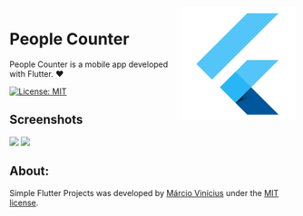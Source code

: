 <img align="right" src="https://github.com/marciovcampos/Simple-Flutter-Projects/blob/master/docs/flutter.png"/>

# People Counter

People Counter is a mobile app developed with Flutter. :heart:

[![License: MIT](https://img.shields.io/badge/License-MIT-green.svg)](https://github.com/marciovcampos/Simple-Flutter-Projects/blob/master/LICENSE)

## Screenshots

<img src="https://github.com/marciovcampos/Simple-Flutter-Projects/blob/master/people_counter/docs/people_counter_1.JPG"/>

<img src="https://github.com/marciovcampos/Simple-Flutter-Projects/blob/master/people_counter/docs/people_counter_2.JPG"/>

## About:
Simple Flutter Projects was developed by [Márcio Vinícius](https://github.com/marciovcampos) under the [MIT license](LICENSE).